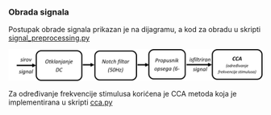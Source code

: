 ### Obrada signala

Postupak obrade signala prikazan je na dijagramu, a kod za obradu u skripti [signal_preprocessing.py](https://github.com/srete/ssvep-bci/blob/main/signal_processing/signal_processing.py)

![Postupak obrade signala](https://github.com/srete/ssvep-bci/blob/main/signal_processing/signal_processing.png)

Za određivanje frekvencije stimulusa korićena je CCA metoda koja je implementirana u skripti [cca.py](https://github.com/srete/ssvep-bci/blob/main/signal_processing/cca.py)
